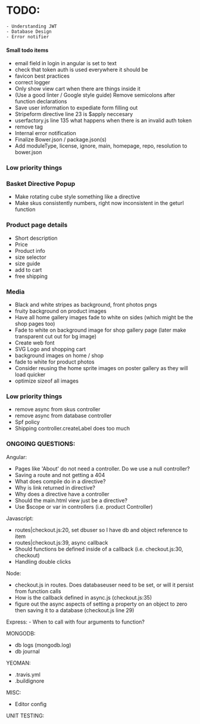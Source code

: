 # TODO:
    - Understanding JWT
    - Database Design
    - Error notifier

#### Small todo items
  - email field in login in angular is set to text
  - check that token auth is used everywhere it should be
  - favicon best practices
  - correct logger
  - Only show view cart when there are things inside it
  - (Use a good linter / Google style guide) Remove semicolons after function declarations
  - Save user information to expediate form filling out
  - Stripeform directive line 23 is $apply neccesary
  - userfactory.js line 135 what happens when there is an invalid auth token
  - remove <base> tag
  - Internal error notification
  - Finalize Bower.json / package.json(s)
  - Add moduleType, license, ignore, main, homepage, repo, resolution to bower.json


### Low priority things
### Basket Directive Popup
  - Make rotating cube style something like a directive
  - Make skus consistently numbers, right now inconsistent in the geturl function


### Product page details
  - Short description
  - Price
  - Product info
  - size selector
  - size guide
  - add to cart
  - free shipping


### Media
  - Black and white stripes as background, front photos pngs
  - fruity background on product images
  - Have all home gallery images fade to white on sides (which might be the shop pages too)
  - Fade to white on background image for shop gallery page (later make transparent cut out for bg image)
  - Create web font
  - SVG Logo and shopping cart
  - background images on home / shop
  - fade to white for product photos
  - Consider reusing the home sprite images on poster gallery as they will load quicker
  - optimize sizeof all images


### Low priority things
  - remove async from skus controller
  - remove async from database controller
  - Spf policy
  - Shipping controller.createLabel does too much

### ONGOING QUESTIONS:
Angular:
  - Pages like 'About' do not need a controller. Do we use a null controller?
  - Saving a route and not getting a 404
  - What does compile do in a directive?
  - Why is link returned in directive?
  - Why does a directive have a controller
  - Should the main.html view just be a directive?
  - Use $scope or var in controllers (i.e. product Controller)

Javascript:
  - routes|checkout.js:20, set dbuser so I have db and object reference to item
  - routes|checkout.js:39, async callback
  - Should functions be defined inside of a callback (i.e. checkout.js:30, checkout)
  - Handling double clicks

Node:
  - checkout.js in routes. Does databaseuser need to be set, or will it persist from function calls
  - How is the callback defined in async.js (checkout.js:35)
  - figure out the async aspects of setting a property on an object to zero then saving it to a database (checkout.js line 29)

Express:
    - When to call with four arguments to function?

MONGODB:
  - db logs (mongodb.log)
  - db journal

YEOMAN:
  -  .travis.yml
  -  .buildignore

MISC:
  - Editor config

UNIT TESTING:

